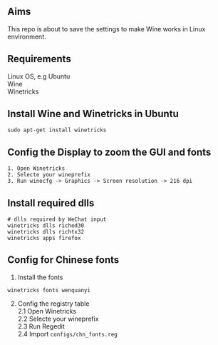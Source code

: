 
## Aims
This repo is about to save the settings to make Wine works in Linux environment.

## Requirements
Linux OS, e.g Ubuntu  
Wine  
Winetricks  

## Install Wine and Winetricks in Ubuntu
```
sudo apt-get install winetricks
```

## Config the Display to zoom the GUI and fonts
    1. Open Winetricks  
    2. Selecte your wineprefix  
    3. Run winecfg -> Graphics -> Screen resolution -> 216 dpi  


## Install required dlls
```
# dlls required by WeChat input
winetricks dlls riched30  
winetricks dlls richtx32
winetricks apps firefox
```

## Config for Chinese fonts
1. Install the fonts
```
winetricks fonts wenquanyi  
```
2. Config the registry table  
    2.1 Open Winetricks  
    2.2 Selecte your wineprefix  
    2.3 Run Regedit  
    2.4 Import `configs/chn_fonts.reg`  
